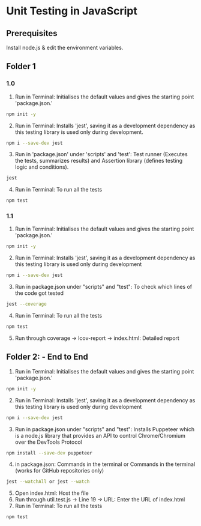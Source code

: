 # Unit Testing in JavaScript
## Prerequisites
Install node.js & edit the environment variables.
## Folder 1
### 1.0
1. Run in Terminal: Initialises the default values and gives the starting point 'package.json.'
```bash
npm init -y
```
2. Run in Terminal: Installs 'jest', saving it as a development dependency as this testing library is used only during development.
```bash
npm i --save-dev jest
```
3. Run in 'package.json' under 'scripts' and 'test': Test runner (Executes the tests, summarizes results) and Assertion library (defines testing logic and conditions).
```bash
jest
```
4. Run in Terminal: To run all the tests
```bash
npm test
```
### 1.1
1. Run in Terminal: Initialises the default values and gives the starting point 'package.json.'
```bash
npm init -y
```
2. Run in Terminal: Installs 'jest', saving it as a development dependency as this testing library is used only during development
```bash
npm i --save-dev jest
```
3. Run in package.json under "scripts" and "test": To check which lines of the code got tested
```bash
jest --coverage
```
4. Run in Terminal: To run all the tests
```bash
npm test
```
5. Run through coverage -> lcov-report -> index.html: Detailed report
## Folder 2: - End to End
1. Run in Terminal: Initialises the default values and gives the starting point 'package.json.'
```bash
npm init -y
```
2. Run in Terminal: Installs 'jest', saving it as a development dependency as this testing library is used only during development
```bash
npm i --save-dev jest
```
3. Run in package.json under "scripts" and "test": Installs Puppeteer which is a node.js library that provides an API to control Chrome/Chromium over the DevTools Protocol
```bash
npm install --save-dev puppeteer
```
4. in package.json: Commands in the terminal or Commands in the terminal (works for GitHub repositories only)
```bash
jest --watchAll or jest --watch
```
5. Open index.html: Host the file
6. Run through util.test.js -> Line 19 -> URL: Enter the URL of index.html
7. Run in Terminal: To run all the tests
```bash
npm test
```
